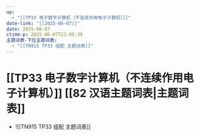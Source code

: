 ```yaml
---
up:
  - "[[TP33 电子数字计算机（不连续作用电子计算机）]]"
date-link: "[[2025-06-07]]"
date: 2025-06-07
ctime-p: 2025-06-07T22:05:39
主题词表-下位主题词表:
  - "[[TN915 TP33 组配 主题词表]]"
---
```


# [[TP33 电子数字计算机（不连续作用电子计算机）]] [[82 汉语主题词表|主题词表]]

- ![[TN915 TP33 组配 主题词表]]
